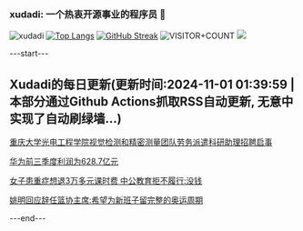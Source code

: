 ### xudadi: 一个热衷开源事业的程序员 👋

![xudadi](https://github-readme-stats-git-masterorgs-github-readme-stats-team.vercel.app/api?username=xudadi)
[![Top Langs](https://github-readme-stats.vercel.app/api/top-langs/?username=xudadi)](https://github.com/anuraghazra/github-readme-stats)
[![GitHub Streak](https://streak-stats.demolab.com?user=xudadi&locale=zh_Hans)](https://git.io/streak-stats)
![VISITOR+COUNT](https://komarev.com/ghpvc/?username=xudadi&label=VISITOR+COUNT)
![](https://raw.githubusercontent.com/xudadi/xudadi/main/assets/github-contribution-grid-snake.svg)


---start---

## Xudadi的每日更新(更新时间:2024-11-01 01:39:59 | 本部分通过Github Actions抓取RSS自动更新, 无意中实现了自动刷绿墙...)

[重庆大学光电工程学院视觉检测和精密测量团队劳务派遣科研助理招聘启事](https://www.gongkaoleida.com/article/2177565)

[华为前三季度利润为628.7亿元](https://m.163.com/news/article/JFRR4B6R0534A4SC.html)

[女子患重症想退3万多元课时费 中公教育拒不履行:没钱](https://m.163.com/news/article/JFRLQSVF0514R9P4.html)

[姚明回应辞任篮协主席:希望为新班子留完整的奥运周期](https://m.163.com/news/article/JFRKT8IU0001899O.html)

---end---
